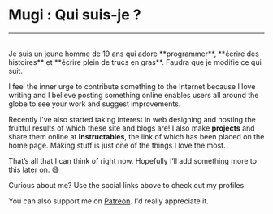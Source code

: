 ﻿<h1>Mugi : Qui suis-je ?</h1>

----
<br>
Je suis un jeune homme de 19 ans qui adore **programmer**, **écrire des histoires** et **écrire plein de trucs en gras**.
Faudra que je modifie ce qui suit.

I feel the inner urge to contribute something to the Internet because I love writing and I believe posting something online enables users all around the globe to see your work and suggest improvements.

Recently I've also started taking interest in web designing and hosting the fruitful results of which these site and blogs are! I also make **projects** and share them online at **Instructables**, the link of which has been placed on the home page. Making stuff is just one of the things I love the most.

That’s all that I can think of right now. Hopefully I’ll add something more to this later on. :sweat_smile:

Curious about me? Use the social links above to check out my profiles. 

You can also support me on <a href="https://patreon.com/UtkarshVerma" target="_blank">Patreon</a>. I'd really appreciate it.

